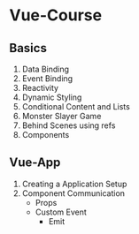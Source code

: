 # Vue-Course

## **Basics**
  1. Data Binding 
  2. Event Binding
  3. Reactivity
  4. Dynamic Styling
  5. Conditional Content and Lists
  6. Monster Slayer Game
  7. Behind Scenes using refs
  8. Components

## **Vue-App**
  1. Creating a Application Setup
  2. Component Communication
     - Props
     - Custom Event
       - Emit
